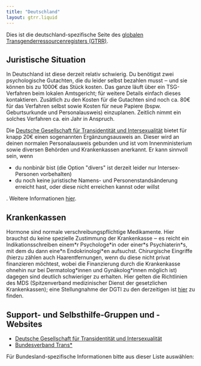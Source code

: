 ```yaml
---
title: "Deutschland"
layout: gtrr.liquid
---
```


Dies ist die deutschland-spezifische Seite des [globalen Transgenderressourcenregisters (GTRR)](../).

## Juristische Situation
In Deutschland ist diese derzeit relativ schwierig. Du benötigst zwei psychologische Gutachten, die du leider selbst bezahlen musst ‒ und sie können bis zu 1000€ das Stück kosten. Das ganze läuft über ein TSG-Verfahren beim 
lokalen Amtsgericht; für weitere Details einfach dieses kontaktieren. Zusätlich zu den Kosten für die Gutachten sind noch ca. 80€ für das Verfahren selbst sowie Kosten für neue Papiere (bspw. Geburtsurkunde und 
Personalausweis) einzuplanen. Zeitlich nimmt ein solches Verfahren ca. ein Jahr in Anspruch.

Die [Deutsche Gesellschaft für Transidentität und Intersexualität](https://dgti.org) bietet für knapp 20€ einen sogenannten Ergänzungsausweis an. Dieser wird an deinen normalen Personalausweis gebunden und ist vom 
Innenministerium sowie diversen Behörden und Krankenkassen anerkannt. Er kann sinnvoll sein, wenn
* du nonbinär bist (die Option "divers" ist derzeit leider nur Intersex-Personen vorbehalten)
* du noch keine juristische Namens- und Personenstandsänderung erreicht hast, oder diese nicht erreichen kannst oder willst

. Weitere Informationen [hier](https://dgti.org/ergaenzungsausweis.html).

## Krankenkassen
Hormone sind normale verschreibungspflichtige Medikamente. Hier brauchst du keine spezielle Zustimmung der Krankenkasse ‒ es reicht ein Indikationsschreiben einem\*r Psychologe\*in oder einer\*s Psychiaterin\*s, mit dem du 
dann eine\*n Endokrinologi\*en aufsuchst. Chirurgische Eingriffe (hierzu zählen auch Haarentfernungen, wenn du diese nicht privat finanzieren möchtest, wobei die Finanzierung durch die Krankenkasse ohnehin nur bei 
Dermatolog\*innen und Gynäkolog\*innen möglich ist) dagegen sind deutlich schwieriger zu erhalten. Hier gelten die Richtlinien des MDS (Spitzenverband medizinischer Dienst der gesetzlichen Krankenkassen); eine 
Stellungnahme der DGTI zu den derzeitigen ist [hier](https://dgti.org/images/pdf/dgti_stellungnahme_mds_2020.pdf) zu finden.

## Support- und Selbsthilfe-Gruppen und -Websites
* [Deutsche Gesellschaft für Transidentität und Intersexualität](https://dgti.org)
* [Bundesverband Trans\*](https://www.bundesverband-trans.de)


Für Bundesland-spezifische Informationen bitte aus dieser Liste auswählen:
